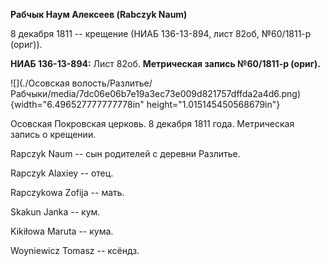 **Рабчык Наум Алексеев (Rabczyk Naum)**

8 декабря 1811 -- крещение (НИАБ 136-13-894, лист 82об, №60/1811-р
(ориг)).

**НИАБ 136-13-894:** Лист 82об. **Метрическая запись №60/1811-р
(ориг).**

![](./Осовская волость/Разлитье/Рабчыки/media/7dc06e06b7e19a3ec73e009d821757dffda2a4d6.png){width="6.496527777777778in"
height="1.015145450568679in"}

Осовская Покровская церковь. 8 декабря 1811 года. Метрическая запись о
крещении.

Rapczyk Naum -- сын родителей с деревни Разлитье.

Rapczyk Alaxiey -- отец.

Rapczykowa Zofija -- мать.

Skakun Janka -- кум.

Kikiłowa Maruta -- кума.

Woyniewicz Tomasz -- ксёндз.
